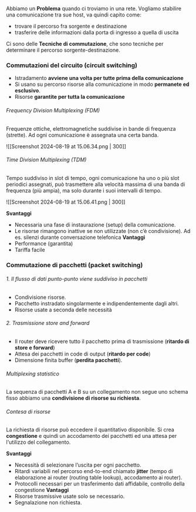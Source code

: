 Abbiamo un **Problema** quando ci troviamo in una rete. Vogliamo stabilire una comunicazione tra sue host, va quindi capito come:
- trovare il percorso fra sorgente e destinazione
- trasferire delle informazioni dalla porta di ingresso a quella di uscita

Ci sono delle **Tecniche di commutazione**, che sono tecniche per determinare il percorso sorgente-destinazione.

### Commutazioni del circuito (circuit switching)

- Istradamento **avviene una volta per tutte prima della comunicazione** 
- Si usano su percorso risorse alla comunicazione in modo **permanete ed esclusivo**.
- Risorse **garantite per tutta la comunicazione**

###### Frequency Division Multiplexing (FDM)
Frequenze ottiche, elettromagnetiche suddivise in bande di frequenza (strette). Ad ogni comunicazione è assegnata una certa banda.

![[Screenshot 2024-08-19 at 15.06.34.png | 300]]
###### Time Division Multiplexing (TDM) 
Tempo suddiviso in slot di tempo, ogni comunicazione ha uno o più slot periodici assegnati, può trasmettere alla velocità massima di una banda di frequenza (più ampia), ma solo durante i suoi intervalli di tempo.

![[Screenshot 2024-08-19 at 15.06.41.png | 300]]

**Svantaggi**
- Necessaria una fase di instaurazione (setup) della comunicazione.
- Le risorse rimangono inattive se non utilizzate (non c’è condivisione). Ad es. silenzi durante conversazione telefonica
**Vantaggi**
- Performance (garantita)
- Tariffa facile

### Commutazione di pacchetti (packet switching)

###### 1. Il flusso di dati punto-punto viene suddiviso in pacchetti
- Condivisione risorse.
- Pacchetto instradato singolarmente e indipendentemente dagli altri.
- Risorse usate a seconda delle necessità
###### 2. Trasmissione store and forward
- Il router deve ricevere tutto il pacchetto prima di trasmissione (**ritardo di store e forward**)
- Attesa dei pacchetti in code di output (**ritardo per code**)
- Dimensione finita buffer (**perdita pacchetti**).

###### Multiplexing statistico
La sequenza di pacchetti A e B su un collegamento non segue uno schema fisso abbiamo una **condivisione di risorse su richiesta**.
###### Contesa di risorse
La richiesta di risorse può eccedere il quantitativo disponibile. Si crea **congestione** e quindi un accodamento dei pacchetti ed una attesa per l'utilizzo del collegamento.

**Svantaggi**
- Necessità di selezionare l’uscita per ogni pacchetto.
- Ritardi variabili nel percorso end-to-end chiamato **jitter** (tempo di elaborazione ai router (routing table lookup), accodamento ai router).
- Protocolli necessari per un trasferimento dati affidabile, controllo della congestione
**Vantaggi**
- Risorse trasmissive usate solo se necessario.
- Segnalazione non richiesta.
